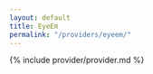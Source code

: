 ```yaml
---
layout: default
title: EyeEm
permalink: "/providers/eyeem/"
---
```


{% include provider/provider.md %}
